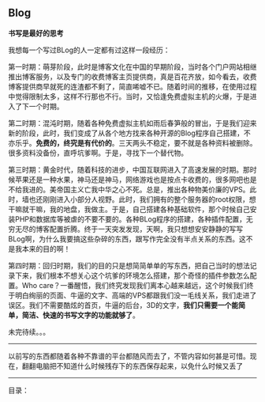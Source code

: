 Blog
----

**书写是最好的思考**

我想每一个写过BLog的人一定都有过这样一段经历：

第一时期：萌芽阶段，此时是博客文化在中国的早期阶段，当时各个门户网站相继推出博客服务，以及专门的收费博客主页提供商，真是百花齐放，如今看去，收费博客提供商早就死的连渣都不剩了，简直唏嘘不已。随着时间的推移，在使用过程中觉得限制太多，这样不行那也不行。当时，又恰逢免费虚拟主机的火爆，于是进入了下一个时期。

第二时期：混沌时期，随着各种免费虚拟主机如雨后春笋般的冒出，于是我们迎来新的阶段，此时，我们变成了从各个地方找来各种开源的Blog程序自己搭建，不亦乐乎。**免费的，终究是有代价的**。三天两头不稳定，要不就是各种资料被删除。很多资料没备份，直呼坑爹啊。于是，寻找下一个替代物。

第三时期：黄金时代，随着科技的进步，中国互联网进入了高速发展的时期。那时候苹果还是一种水果，神马还是神马，网络游戏也是按点卡收费的，很多网吧也是不给我进的。美帝国主义亡我中华之心不死。总是，推出各种物美价廉的VPS。此时，墙也还刚刚进入小部分人视野。此时，我们拥有的整个服务器的root权限，想干嘛就干嘛，我的地盘，我做主。于是，自己搭建各种基础软件，那个时候自己安装PHP和数据库等被虐的不要不要的。各种BLog程序的搭建，各种插件配置，无穷无尽的博客配置折腾。终于一天突发发现，天啊，我只想想安安静静的写写BLog啊，为什么我要搞这些杂碎的东西，跟写作完全没有半点关系的东西。这不是我本来的目的啊！

第四时期：回归时期，我们的目的只是想简简单单的写东西，把自己当时的想法记录下来，我们根本不想关心这个坑爹的环境怎么搭建，那个奇怪的插件参数怎么配置。Who care？一番醒悟，我们终究发现我们离本心越来越远，这个时候我们终于明白绚丽的页面、牛逼的文字、高端的VPS都跟我们没一毛线关系，我们走进了误区。我们不需要酷炫的首页，牛逼的后台，3D的文字，**我们只需要一个能简单，简洁、快速的书写文字的功能就够了**。

未完待续。。。


----------

以前写的东西都随着各种不靠谱的平台都随风而去了，不管内容如何甚是可惜。现在，翻翻电脑把不知道什么时候残存下的东西保存起来，以免什么时候又丢了

----------
目录：



